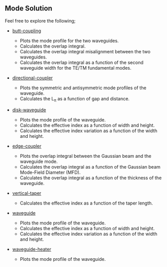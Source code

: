 ## Mode Solution

Feel free to explore the following;

- [butt-coupling](butt_coupling)
  
  - Plots the mode profile for the two waveguides.
  - Calculates the overlap integral.
  - Calculates the overlap integral misalignment between the two waveguides.
  - Calculates the overlap integral as a function of the second waveguide width for the TE/TM fundamental modes.

- [directional-coupler](directional-coupler)
  
  - Plots the symmetric and antisymmetric mode profiles of the waveguide.
  - Calculates the L<sub>π</sub> as a function of gap and distance.

- [disk-waveguide](disk_waveguide)
  
  - Plots the mode profile of the waveguide.
  - Calculates the effective index as a function of width and height.
  - Calculates the effective index variation as a function of the width and height.

- [edge-coupler](edge_coupler)
  
  - Plots the overlap integral between the Gaussian beam and the waveguide mode.
  - Calculates the overlap integral as a function of the Gaussian beam Mode-Field Diameter (MFD).
  - Calculates the overlap integral as a function of the thickness of the waveguide.

- [vertical-taper](vertical-taper)
  
  - Calculates the effective index as a function of the taper length.

- [waveguide](waveguide)
  
  - Plots the mode profile of the waveguide.
  - Calculates the effective index as a function of width and height.
  - Calculates the effective index variation as a function of the width and height.

- [waveguide-heater](waveguide_heater)
  
  - Plots the mode profile of the waveguide.
